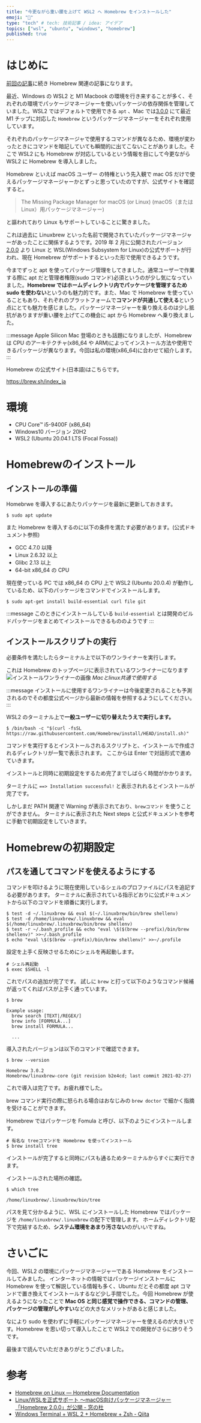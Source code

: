 ```yaml
---
title: "今更ながら重い腰を上げて WSL2 へ Homebrew をインストールした"
emoji: "🧳"
type: "tech" # tech: 技術記事 / idea: アイデア
topics: ["wsl", "ubuntu", "windows", "homebrew"]
published: true
---
```


# はじめに

[前回の記事](https://zenn.dev/ryuu/articles/brew-yarn-warning)に続き Homebrew 関連の記事になります。

最近、Windows の WSL2 と M1 Macbook の環境を行き来することが多く、それぞれの環境でパッケージマネージャーを使いパッケージの依存関係を管理していました。WSL2 ではデフォルトで使用できる `apt` 、Mac では[3.0.0](https://brew.sh/2021/02/05/homebrew-3.0.0/) にて最近 M1 チップに対応した `Homebrew` というパッケージマネージャーをそれぞれ使用しています。

それぞれのパッケージマネージャで使用するコマンドが異なるため、環境が変わったときにコマンドを暗記していても瞬間的に出てこないことがありました。そこで WSL2 にも Homebrew が対応しているという情報を目にして今更ながら WSL2 に Homebrew を導入しました。

Homebrew といえば macOS ユーザー の特権という先入観で mac OS だけで使えるパッケージマネージャーかとずっと思っていたのですが、公式サイトを確認すると。

> The Missing Package Manager for macOS (or Linux)
(macOS（または Linux）用パッケージマネージャー)

と謳われており Linux もサポートしていることに驚きました。

これは過去に Linuxbrew といった名前で開発されていたパッケージマネージャーがあったことに関係するようです。2019 年 2 月に公開されたバージョン [2.0.0](https://brew.sh/2019/02/02/homebrew-2.0.0/) より Linux と WSL(Windows Subsystem for Linux)の公式サポートが行われ、現在 Homebrew がサポートするといった形で使用できるようです。

今までずっと apt を使ってパッケージ管理をしてきました。通常ユーザーで作業する際に apt だと管理者権限(sudo コマンド)必須というのが少し気になっていました。**Homebrew ではホームディレクトリ内でパッケージを管理するため sudo を使わない**というのも魅力的です。また、Mac で Homebrew を使っていることもあり、それぞれのプラットフォームで**コマンドが共通して使える**という点にとても魅力を感じました。パッケージマネージャーを乗り換えるのは少し抵抗がありますが重い腰を上げてこの機会に apt から Homebrew へ乗り換えました。

:::message
Apple Silicon Mac 登場のときも話題になりましたが、Homebrew は CPU のアーキテクチャ(x86_64 や ARM)によってインストール方法や使用できるパッケージが異なります。今回は私の環境(x86_64)に合わせて紹介します。
:::

Homebrew の公式サイト(日本語)はこちらです。

https://brew.sh/index_ja

# 環境

- CPU Core™ i5-9400F (x86_64)
- Windows10 バージョン 20H2
- WSL2 (Ubuntu 20.04.1 LTS (Focal Fossa))

# Homebrewのインストール

## インストールの準備

Homebrwe を導入するにあたりパッケージを最新に更新しておきます。

```shell
$ sudo apt update
```

また Homebrew を導入するのに以下の条件を満たす必要があります。(公式ドキュメント参照)

- GCC 4.7.0 以降
- Linux 2.6.32 以上
- Glibc 2.13 以上
- 64-bit x86_64 の CPU

現在使っている PC では x86_64 の CPU 上で WSL2 (Ubuntu 20.0.4) が動作しているため、以下のパッケージをコマンドでインストールします。

```shell
$ sudo apt-get install build-essential curl file git
```

:::message
このときにインストールしている `build-essential` とは開発のビルドパッケージをまとめてインストールできるもののようです
:::

## インストールスクリプトの実行

必要条件を満たしたらターミナル上で以下のワンライナーを実行します。

これは Homebrew のトップページに表示されているワンライナーになります
![インストールワンライナーの画像](https://storage.googleapis.com/zenn-user-upload/pk2evmbol40spx5no4fi85gi4lqn)
*Macとlinux共通で使用する*

:::message
インストールに使用するワンライナーは今後変更されることも予測されるのでその都度公式ページから最新の情報を参照するようにしてください。
:::

WSL2 のターミナル上で**一般ユーザーに切り替えたうえで実行します。**

```shell
$ /bin/bash -c "$(curl -fsSL https://raw.githubusercontent.com/Homebrew/install/HEAD/install.sh)"
```

コマンドを実行するとインストールされるスクリプトと、インストールで作成されるディレクトリが一覧で表示されます。
ここからは Enter で対話形式で進めていきます。

インストールと同時に初期設定をするため完了までしばらく時間がかかります。

ターミナルに `==> Installation successful!` と表示されれるとインストールが完了です。

しかしまだ PATH 関連で Warning が表示されており、`brewコマンド` を使うことができません。
ターミナルに表示された Next steps と公式ドキュメントを参考に手動で初期設定をしていきます。

# Homebrewの初期設定

## パスを通してコマンドを使えるようにする

コマンドを叩けるように現在使用しているシェルのプロファイルにパスを追記する必要があります。
ターミナルに表示されている指示どおりに公式ドキュメントから以下のコマンドを順番に実行します。

```shell
$ test -d ~/.linuxbrew && eval $(~/.linuxbrew/bin/brew shellenv)
$ test -d /home/linuxbrew/.linuxbrew && eval $(/home/linuxbrew/.linuxbrew/bin/brew shellenv)
$ test -r ~/.bash_profile && echo "eval \$($(brew --prefix)/bin/brew shellenv)" >>~/.bash_profile
$ echo "eval \$($(brew --prefix)/bin/brew shellenv)" >>~/.profile
```

設定を上手く反映させるためにシェルを再起動します。

```shell
# シェル再起動
$ exec $SHELL -l
```

これでパスの追加が完了です。
試しに `brew` と打って以下のようなコマンド候補が返ってくればパスが上手く通っています。

```shell
$ brew

Example usage:
  brew search [TEXT|/REGEX/]
  brew info [FORMULA...]
  brew install FORMULA...

  ...
```

導入されたバージョンは以下のコマンドで確認できます。

```shell
$ brew --version

Homebrew 3.0.2
Homebrew/linuxbrew-core (git revision b2e4cd; last commit 2021-02-27)
```

これで導入は完了です。お疲れ様でした。

brew コマンド実行の際に怒られる場合はおなじみの `brew doctor` で細かく指摘を受けることができます。

Homebrew ではパッケージを Fomula と呼び、以下のようにインストールします。

```shell
# 有名な treeコマンドを Homebrew を使ってインストール
$ brew install tree
```
インストールが完了すると同時にパスも通るためターミナルからすぐに実行できます。

インストールされた場所の確認。

```shell
$ which tree

/home/linuxbrew/.linuxbrew/bin/tree
```

パスを見て分かるように、WSL にインストールした Homebrew ではパッケージを `/home/linuxbrew/.linuxbrew` の配下で管理します。
ホームディレクトリ配下で完結するため、**システム環境をあまり汚さない**のがいいですね。

# さいごに

今回、WSL2 の環境にパッケージマネージャーである Homebrew をインストールしてみました。
インターネットの情報ではパッケージインストールに Homebrew を使って解説している情報も多く、Ubuntu だとその都度 apt コマンドで置き換えてインストールするなど少し手間でした。今回 Homebrew が使えるようになったことで **Mac OS と同じ感覚で操作できる、コマンドの管理、パッケージの管理がしやすい**などの大きなメリットがあると感じました。

なにより sudo を使わずに手軽にパッケージマネージャーを使えるのが大きいです。Homebrew を思い切って導入したことで WSL2 での開発がさらに捗りそうです。

最後まで読んでいただきありがとうございました。

# 参考

- [Homebrew on Linux — Homebrew Documentation](https://docs.brew.sh/Homebrew-on-Linux)
- [Linux/WSLを正式サポート ～macOS向けパッケージマネージャー「Homebrew 2.0.0」が公開 - 窓の杜](https://forest.watch.impress.co.jp/docs/news/1167988.html)
- [Windows Terminal + WSL 2 + Homebrew + Zsh - Qiita](https://qiita.com/okayurisotto/items/36f6f9df499a74e62bff)